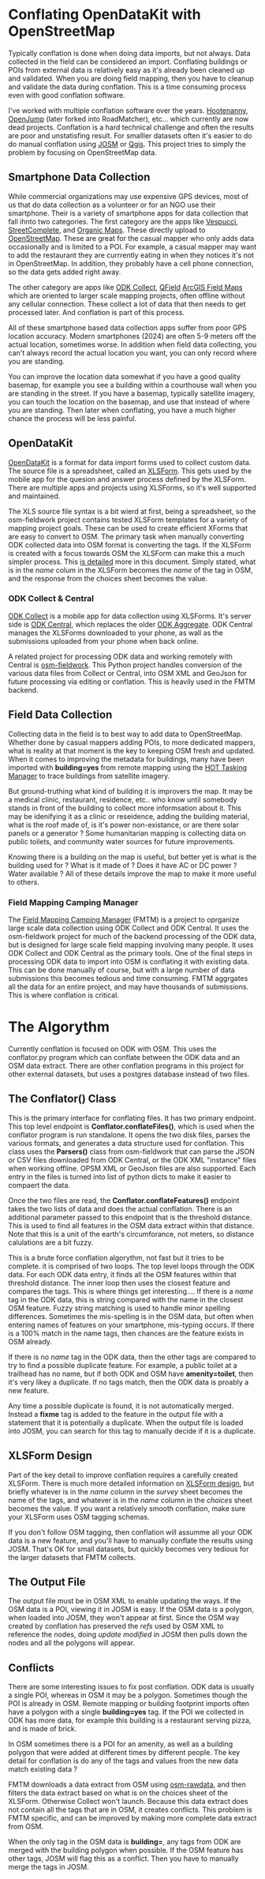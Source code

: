 # Conflating OpenDataKit with OpenStreetMap

Typically conflation is done when doing data imports, but not
always. Data collected in the field can be considered an
import. Conflating buildings or POIs from external data is relatively
easy as it's already been cleaned up and validated. When you are doing
field mapping, then you have to cleanup and validate the data during
conflation. This is a time consuming process even with good conflation
software.

I've worked with multiple conflation software over the
years. [Hootenanny](https://github.com/ngageoint/hootenanny),
[OpenJump](http://www.openjump.org/) (later forked into RoadMatcher),
etc...  which currently are now dead projects. Conflation is a hard
technical challenge and often the results are poor and
unstatisfing result. For smalller datasets often it's easier to do do
manual conflation using [JOSM](https://josm.openstreetmap.de/) or
[Qgis](https://qgis.org/en/site/). This project tries to simply the
problem by focusing on OpenStreetMap data.

## Smartphone Data Collection

While commercial organizations may use expensive GPS devices, most of
us that do data collection as a volunteer or for an NGO use their
smartphone. Their is a variety of smartphone apps for data collection
that fall ihnto two categories. The first category are the apps like
[Vespucci](http://vespucci.io/),
[StreetComplete](https://streetcomplete.app/), and [Organic
Maps](https://organicmaps.app/). These directly upload to
[OpenStreetMap](https://www.openstreetmap.org). These are great for
the casual mapper who only adds data occasionally and is limited to a
POI. For example, a casual mapper may want to add the restaurant they
are currrently eating in when they notices it's not in
OpenStreetMap. In addition, they probably have a cell phone
connection, so the data gets added right away.

The other category are apps like [ODK Collect](https://getodk.org/),
[QField](https://qfield.org/) [ArcGIS Field
Maps](https://www.arcgis.com/apps/fieldmaps/) which are oriented to
larger scale mapping projects, often offline without any cellular
connection. These collect a lot of data that then needs to get
processed later. And conflation is part of this process.

All of these smartphone based data collection apps suffer from poor
GPS location accuracy. Modern smartphones (2024) are often 5-9 meters
off the actual location, sometimes worse. In addition when field data
collecting, you can't always record the actual location you want, you
can only record where you are standing.

You can improve the location data somewhat if you have a good quality
basemap, for example you see a building within a courthouse wall when
you are standing in the street. If you have a basemap, typically
satellite imagery, you can touch the location on the basemap, and use
that instead of where you are standing. Then later when conflating,
you have a much higher chance the process will be less painful.

## OpenDataKit

[OpenDataKit](https://opendatakit.org/software/) is a
format for data import forms used to collect custom data. The source
file is a spreadsheet, called an
[XLSForm](https://xlsform.org/en/). This gets used by the mobile app
for the quesion and answer process defined by the XLSForm. There are
multiple apps and projects using XLSForms, so it's well supported and
maintained.

The XLS source file syntax is a bit wierd at first, being a
spreadsheet, so the osm-fieldwork project contains tested XLSForm
templates for a variety of mapping project goals. These can be used to
create efficient XForms that are easy to convert to OSM. The primary
task when manually converting ODK collected data into OSM format is
converting the tags. If the XLSForm is created with a focus towards
OSM the XLSForm can make this a much simpler process. This [is
detailed](https://www.senecass.com/projects/Mapping/tech/ImproveXLSForms.html)
more in this document. Simply stated, what is in the *name* colum in
the XLSForm becomes the *name* of the tag in OSM, and the response
from the choices sheet becomes the value.

### ODK Collect & Central

[ODK Collect](https://getodk.org/) is a mobile app for data collection
using XLSForms. It's server side is [ODK
Central](https://docs.getodk.org/central-intro/), which replaces the 
older [ODK Aggregate](https://docs.getodk.org/aggregate-intro/). ODK
Central manages the XLSForms downloaded to your phone, as wall as the
submissions uploaded from your phone when back online.

A related project for processing ODK data and working remotely with
Central is [osm-fieldwork](https://hotosm.github.io/osm-fieldwork/).
This Python project handles conversion of the various data files from
Collect or Central, into OSM XML and GeoJson for future processing via
editing or conflation. This is heavily used in the FMTM backend.

## Field Data Collection
  
Collecting data in the field is to best way to add data to
OpenStreetMap. Whether done by casual mappers adding POIs, to more
dedicated mappers, what is reality at that moment is the key to
keeping OSM fresh and updated. When it comes to improving the metadata
for buildings, many have been imported with **building=yes** from remote
mapping using the [HOT Tasking Manager](https://tasks.hotosm.org/) to
trace buildings from satellite imagery. 

But ground-truthing what kind of building it is improvers the map. It
may be a medical clinic, restaurant, residence, etc.. who know until
somebody stands in front of the building to collect more informsation
about it. This may be idenifying it as a clinic or reseidence, adding
the building material, what is the roof made of, is it's power
non-existance, or are there solar panels or a generator ? Some
humanitarian mapping is collecting data on public toilets, and
community water sources for future improvements. 

Knowing there is a building on the map is useful, but better yet is
what is the building used for ? What is it made of ? Does it have AC
or DC power ? Water available ? All of these details improve the map
to make it more useful to others.

### Field Mapping Camping Manager

The [Field Mapping Camping Manager](fmtm.hotosm.org) (FMTM) is a
project to oprganize large scale data collection using ODK Collect and
ODK Central. It uses the osm-fieldwork project for much of the backend
processing of the ODK data,  but is designed for large scale field
mapping involving many people. It uses ODK Collect and ODK Central as
the primary tools. One of the final steps in processing ODK data to
import into OSM is conflating it with existing data. This can be done
manually of course, but with a large number of data submissions this
becomes tedious and time consuming. FMTM aggrgates all the data for an
entire project, and may have thousands of submissions. This is where
conflation is critical.

# The Algorythm

Currently conflation is focused on ODK with OSM. This uses the
conflator.py program which can conflate between the ODK data and an
OSM data extract. There are other conflation programs in this project
for other external datasets, but uses a postgres database instead of
two files.

## The Conflator() Class

This is the primary interface for conflating files. It has two primary
endpoint. This top level endpoint is **Conflator.conflateFiles()**,
which is used when the conflator program is run standalone. It opens
the two disk files, parses the various formats, and generates a data
structure used for conflation. This class uses the **Parsers()** class
from osm-fieldwork that can parse the JSON or CSV files downloaded
from ODK Central, or the ODK XML "instance" files when working
offline. OPSM XML or GeoJson files are also supported. Each entry in
the files is turned into list of python dicts to make it easier to
compaert the data.

Once the two files are read, the **Conflator.conflateFeatures()**
endpoint takes the two lists of data and does the actual
conflation. There is an additional parameter passed to this endpoint
that is the threshold distance. This is used to find all features in
the OSM data extract within that distance. Note that this is a unit of
the earth's circumforance, not meters, so distance calulations are a
bit fuzzy.

This is a brute force conflation algorythm, not fast but it tries to
be complete. it is comprised of two loops. The top level loops through
the ODK data. For each ODK data entry, it finds all the OSM features
within that threshold distance. The inner loop then uses the closest
feature and compares the tags. This is where things get
interesting.... If there is a *name* tag in the ODK data, this is
string compared with the name in the closest OSM feature. Fuzzy string
matching is used to handle minor spelling differences. Sometimes the
mis-spelling is in the OSM data, but often when entering names of
features on your smartphone, mis-typing occurs. If there is a 100%
match in the name tags, then chances are the feature exists in OSM
already.

If there is no *name* tag in the ODK data, then the other tags are
compared to try to find a possible duplicate feature. For example, a
public toilet at a trailhead has no name, but if both ODK and OSM have
**amenity=toilet**, then it's very likey a duplicate. If no tags
match, then the ODK data is proably a new feature.

Any time a possible duplicate is found, it is not automatically
merged. Instead a **fixme** tag is added to the feature in the output
file with a statement that it is potentially a duplicate. When the
output file is loaded into JOSM, you can search for this tag to
manually decide if it is a duplicate.

## XLSForm Design

Part of the key detail to improve conflation requires a carefully
created XLSForm. There is much more detailed information on
[XLSForm
design](https://hotosm.github.io/osm-fieldwork/about/xlsforms/), but
briefly whatever is in the *name* column in the *survey* sheet becomes
the name of the tags, and whatever is in the *name* column in the
*choices* sheet becomes the value. If you want a relatively smooth
conflation, make sure your XLSForm uses OSM tagging schemas.

If you don't follow OSM tagging, then conflation will assumme all your
ODK data is a new feature, and you'll have to manually conflate the
results using JOSM. That's OK for small datasets, but quickly becomes
very tedious for the larger datasets that FMTM collects.

## The Output File

The output file must be in OSM XML to enable updating the ways. If the
OSM data is a POI, viewing it in JOSM is easy. If the OSM data is a
polygon, when loaded into JOSM, they won't appear at first. Since the
OSM way created by conflation has preserved the *refs* used by OSM XML
to reference the nodes, doing *update modified* in JOSM then pulls
down the nodes and all the polygons will appear.

## Conflicts

There are some interesting issues to fix post conflation. ODK data is
usually a single POI, whereas in OSM it may be a polygon. Sometimes
though the POI is already in OSM. Remote mapping or building footprint
imports often have a polygon with a single **building=yes** tag. If
the POI we collected in ODK has more data, for example this building is
a restaurant serving pizza, and is made of brick.

In OSM sometimes there is a POI for an amenity, as well as a building
polygon that were added at different times by different people.  The
key detail for conflation is do any of the tags and values from the
new data match existing data ?

FMTM downloads a data extract from OSM using
[osm-rawdata](https://hotosm.github.io/osm-rawdata/), and then
filters the data extract based on what is on the choices
sheet of the XLSForm. Otherwise Collect won't launch. Because this
data extract does not contain all the tags that are in OSM, it creates
conflicts. This problem is FMTM specific, and can be improved by
making more complete data extract from OSM.

When the only tag in the OSM data is **building=**, any tags from ODK
are merged with the building polygon when possible. If the OSM feature
has other tags, JOSM will flag this as a conflict. Then you have to
manually merge the tags in JOSM.
